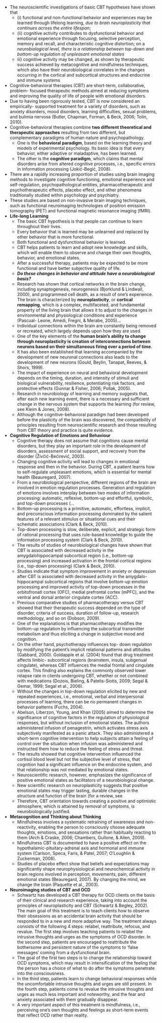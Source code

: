 - The neuroscientific investigations of basic CBT hypotheses have shown that
	- (i) functional and non-functional behavior and experiences may be learned through lifelong learning, _due to brain neuroplasticity that continues across the entire lifespan_;
	- (ii) cognitive activity contributes to dysfunctional behavior and emotional experience through focusing, selective perception, memory and recall, and characteristic cognitive distortion; on a _neurobiological level, there is a relationship between top-down and bottom-up regulation of unpleasant emotional states_
	- iii) cognitive activity may be changed, as shown by therapeutic success achieved by metacognitive and mindfulness techniques, which also have their neurobiological correlates in the changes occurring in the cortical and subcortical structures and endocrine and immune systems
- Cognitive-behavioral therapies (CBT) are short-term, collaborative, problem- focused therapeutic methods aimed at reducing symptoms and improving the quality of life of people with emotional disorders.
- Due to having been rigorously tested, CBT is now considered an empirically- supported treatment for a variety of disorders, such as anxiety disorders, mood disorders, learning difficulties, sexual problems, and bulimia nervosa (Butler, Chapman, Forman, & Beck, 2006; Tolin, 2010).
- Cognitive-behavioral therapies combine **two different theoretical and therapeutic approaches** resulting from two different, but complementary paradigms of human nature and psychopathology.
	- One is the **behavioral paradigm**, based on the learning theory and models of experimental psychology. Its basic idea is that every behavior, either adaptive or maladaptive, has been learned.
	- The other is the **cognitive paradigm**, which claims that mental disorders arise from altered cognitive processes, i.e., specific errors in information processing (Jokić-Begić, 2008).
- There are a rapidly increasing proportion of studies using brain imaging methods to investigate cognitive functioning, emotional experience and self-regulation, psychopathological entities, pharmacotherapeutic and psychotherapeutic effects, placebo effect, and other phenomena traditionally studied within psychology and psychiatry.
- These studies are based on non-invasive brain imaging techniques, such as functional neuroimaging technologies of positron emission tomography (PET) and functional magnetic resonance imaging (fMRI).
- **Life-long Learning**
	- The basic CBT hypothesis is that people can continue to learn throughout their lives.
	- Every behavior that is learned may be unlearned and replaced by other behavior that is more functional.
	- Both functional and dysfunctional behavior is learned.
	- CBT helps patients to learn and adopt new knowledge and skills, which will enable them to observe and change their own thoughts, behavior, and emotional states.
	- After a successful therapy, patients may be expected to be more functional and have better subjective quality of life.
	- **_Do these changes in behavior and attitude have a neurobiological basis?_**
	- Research has shown that cortical networks in the brain change, including synaptogenesis, neurogenesis (Bjorklund & Lindwall, 2000), and programmed cell death, as a result of one’s experience. The brain is characterized by **neuroplasticity**, or **cortical remapping**, which is a complex, multifaceted, and fundamental property of the living brain that allows it to adjust to the changes in environmental and physiological conditions and experience (Pascual- Leone, Amedi, Fregni, & Merabe, 2005)…
	- Individual connections within the brain are constantly being removed or recreated, which largely depends upon how they are used.
	- One of the key elements of the **human brain’s ability to change through neuroplasticity is creation of interconnections between neurons based on their simultaneous firing over a period of time.**
	- It has also been established that learning accompanied by the development of new neuronal connections also leads to the development of new neurons (Gould, Beylin, Tanapat, Reeves, & Shors, 1999).
	- The impact of experience on neural and behavioral development depends on the timing, duration, and intensity of stimuli and biological vulnerability, resilience, potentiating risk factors, and protective effects (Gunnar & Fisher, 2006; Pollak, 2005).
	- Research in neurobiology of learning and memory suggests that, after each new learning event, there is a necessary and sufficient change in the nervous system that supports the learning (for review, see Kleim & Jones, 2008).
	- Although the cognitive-behavioral paradigm had been developed before the plasticity of the brain was discovered, the compatibility of principles resulting from neuroscientific research and those resulting from CBT theory and practice is quite evidence.
- **Cognitive Regulation of Emotions and Behaviour**
	- Cognitive therapy does not assume that cognitions cause mental disorders, but they play an important role in the development of disorders, assessment of social support, and recovery from the disorder (Živčić-Bećirević, 2003).
	- Changing cognitive activity will lead to changes in emotional response and then in the behavior. During CBT, a patient learns how to self-regulate unpleasant emotions, which is essential for mental health (Beauregard, 2007).
	- From a neurobiological perspective, different regions of the brain are involved in emotion regulation processes. Generation and regulation of emotions involves interplay between two modes of information processing: automatic, reflexive, bottom-up and effortful, symbolic, and top-down processes (…
	- Bottom-up processing is a primitive, automatic, effortless, implicit, and preconscious information processing dominated by the salient features of a relevant stimulus or situational cues and their schematic associations (Clark & Beck, 2010).
	- Top-down processing is slow, deliberate, explicit, and strategic form of rational processing that uses rule-based knowledge to guide the information processing system (Clark & Beck, 2010).
	- The results of studies of neurobiological changes have shown that CBT is associated with decreased activity in the amygdalohippocampal subcortical region (i.e., bottom-up processing) and increased activation in the frontal cortical regions (i.e., top-down processing) (Clark & Beck, 2010).
	- Studies indicate that symptom improvement in anxiety or depression after CBT is associated with decreased activity in the amygdalo-hippocampal subcortical regions that involve bottom-up emotion processing and improved activity of top-down processes in the orbitofronatl cortex (OFC), medial prefrontal cortex (mPFC), and the ventral and dorsal anterior cingulate cortex (ACC).
	- Previous comparative studies of pharmacotherapy versus CBT showed that their therapeutic success depended on the type of disorder, criteria of success, duration of follow-up, research methodology, and so on (Dobson, 2009).
	- One of the explanations is that pharmacotherapy modifies the bottom-up regulation by influencing the subcortical transmitter metabolism and thus eliciting a change in subjective mood and cognition.
	- On the other hand, psychotherapy influences top- down regulation by modifying the patient’s implicit relational patterns and attitudes (Gabbard, 2000).
	  Goldapple et al. (2004) found that drug treatment affects limbic- subcortical regions (brainstem, insula, subgenual cingulate), whereas CBT influences the medial frontal and cingulate cortex. This finding also explains the commonly observed lower relapse rate in clients undergoing CBT, whether or not combined with medications (Dozois, Bieling, & Patelis-Siotis, 2009; Segal & Gemar, 1999; Segal et al., 2006).
	- Without the changes in top-down regulation elicited by new and repeated experiences, i.e., emotional, verbal and interpersonal processes of learning, there can be no permanent changes in behavior patterns (Fuchs, 2004).
	- Abelson, Liberzon, Young, and Khan (2005) aimed to determine the significance of cognitive factors in the regulation of physiological responses, but without inclusion of emotional states. The authors administered infusion of penagestrin, which activates stress axis subjectively manifested as a panic attack. They also administered a short-term cognitive intervention to help subjects attain a feeling of control over the situation when infusion was administered and instructed them how to reduce the feeling of stress and threat.
	- The results showed that cognitive intervention influenced the cortisol blood level but not the subjective level of stress, that cognition had a significant influence on the endocrine system, and that relationship was not mediated by emotional states.
	- Neuroscientific research, however, emphasizes the significance of positive emotional states as facilitators of a neurobiological change.
	- New scientific research on neuroplasticity suggests that positive emotional states may trigger lasting, durable changes in the structure and function of the brain (for a review, see
	- Therefore, CBT orientation towards creating a positive and optimistic atmosphere, which is attained by removal of symptoms, is neurobiologically justified.
- **Metacognition and Thinking about Thinking**
	- Mindfulness involves a systematic retraining of awareness and non-reactivity, enabling the person to consciously choose adequate thoughts, emotions, and sensations rather than habitually reacting to them (Arch & Craske, 2006; Chambers, Gullone, & Allen, 2009).
	- Mindfulness CBT is documented to have a positive effect on the hypothalamic-pituitary-adrenal axis and hormonal and immune system (Carlson, Speca, Faris, & Patel, 2007; O’Loughlin & Zuckerman, 2008).
	- Studies of placebo effect show that beliefs and expectations may significantly shape neurophysiological and neurochemical activity in brain regions involved in perception, movements, pain, different emotional states (Beauregard, 2007). By changing the mind, we change the brain (Paquette et al., 2003).
- **Neuroimaging studies of CBT and OCD**
	- Schwartz has developed a CBT therapy for OCD clients on the basis of their clinical and research experience, taking into account the principles of neuroplasticity and CBT (Schwartz & Begley, 2002). The main goal of this treatment is to teach clients how to observe their obsessions as an accidental brain activity that should be responded to in a new and more adaptive way. The treatment always consists of the following 4 steps: relabel, reattribute, refocus, and revalue. The first step involves teaching patients to relabel the intrusive thoughts and urges as the symptoms of OCD disorder. In the second step, patients are encouraged to reattribute the bothersome and persistent nature of the symptoms to ‘false messages’ coming from a dysfunctional brain.
	- The goal of the first two steps is to change the relationship toward OCD symptoms, which may result in intensification of the feeling that the person has a choice of what to do after the symptoms penetrate into the consciousness.
	- In the third step, patients learn to change behavioral responses while the uncomfortable intrusive thoughts and urges are still present. In the fourth step, patients come to revalue the intrusive thoughts and urges as much less important and noteworthy, and the fear and anxiety associated with them gradually disappear.
	- A very important aspect of this treatment is mindfulness, i.e., perceiving one’s own thoughts and feelings as short-term events that reflect OCD rather than reality.